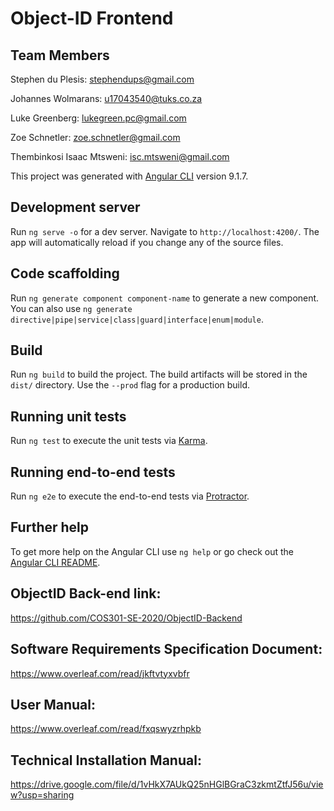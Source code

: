 # Object-ID Frontend

Team Members
------------
Stephen du Plesis: stephendups@gmail.com

Johannes Wolmarans: u17043540@tuks.co.za

Luke Greenberg: lukegreen.pc@gmail.com

Zoe Schnetler: zoe.schnetler@gmail.com

Thembinkosi Isaac Mtsweni: isc.mtsweni@gmail.com

This project was generated with [Angular CLI](https://github.com/angular/angular-cli) version 9.1.7.

## Development server

Run `ng serve -o` for a dev server. Navigate to `http://localhost:4200/`. The app will automatically reload if you change any of the source files.

## Code scaffolding

Run `ng generate component component-name` to generate a new component. You can also use `ng generate directive|pipe|service|class|guard|interface|enum|module`.

## Build

Run `ng build` to build the project. The build artifacts will be stored in the `dist/` directory. Use the `--prod` flag for a production build.

## Running unit tests

Run `ng test` to execute the unit tests via [Karma](https://karma-runner.github.io).

## Running end-to-end tests

Run `ng e2e` to execute the end-to-end tests via [Protractor](http://www.protractortest.org/).

## Further help

To get more help on the Angular CLI use `ng help` or go check out the [Angular CLI README](https://github.com/angular/angular-cli/blob/master/README.md).

## ObjectID Back-end link:

https://github.com/COS301-SE-2020/ObjectID-Backend

## Software Requirements Specification Document:

https://www.overleaf.com/read/jkftvtyxvbfr

## User Manual:

https://www.overleaf.com/read/fxqswyzrhpkb

## Technical Installation Manual:

https://drive.google.com/file/d/1vHkX7AUkQ25nHGlBGraC3zkmtZtfJ56u/view?usp=sharing
